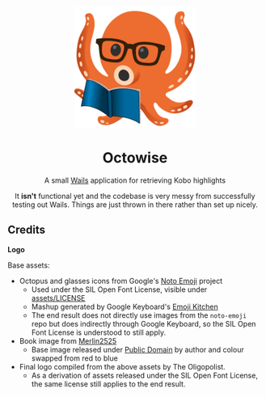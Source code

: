 <div align="center">
  <img alt="Octowise logo" src="appicon.png" height="240" />

  <br>

  <h1>Octowise</h1>
  A small <a href="https://github.com/wailsapp/wails">Wails</a> application for retrieving Kobo highlights

  It **isn't** functional yet and the codebase is very messy from successfully testing out Wails. Things are just thrown in there rather than set up nicely.
</div>

## Credits

**Logo**

Base assets:

- Octopus and glasses icons from Google's [Noto Emoji](https://github.com/googlefonts/noto-emoji/) project
  - Used under the SIL Open Font License, visible under [assets/LICENSE](assets/LICENSE)
  - Mashup generated by Google Keyboard's [Emoji Kitchen](https://blog.google/products/android/emoji-kitchen-new-mashups-mixing-experience/)
  - The end result does not directly use images from the `noto-emoji` repo but does indirectly through Google Keyboard, so the SIL Open Font License is understood to still apply.
- Book image from [Merlin2525](http://www.freestockphotos.biz/stockphoto/14305)
  - Base image released under [Public Domain](https://creativecommons.org/publicdomain/zero/1.0/) by author and colour swapped from red to blue
- Final logo compiled from the above assets by The Oligopolist.
  - As a derivation of assets released under the SIL Open Font License, the same license still applies to the end result.
